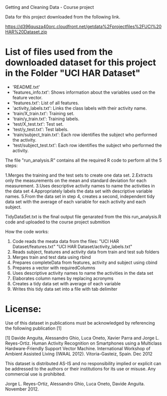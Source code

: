 Getting and Cleaning Data - Course project

Data for this project downloaded from the following link.

https://d396qusza40orc.cloudfront.net/getdata%2Fprojectfiles%2FUCI%20HAR%20Dataset.zip 

List of files used from the downloaded dataset for this project in the Folder "UCI HAR Dataset"
==============================================================================================

- 'README.txt'
- 'features_info.txt': Shows information about the variables used on the feature vector.
- 'features.txt': List of all features.
- 'activity_labels.txt': Links the class labels with their activity name.
- 'train/X_train.txt': Training set.
- 'train/y_train.txt': Training labels.
- 'test/X_test.txt': Test set.
- 'test/y_test.txt': Test labels.
- 'train/subject_train.txt': Each row identifies the subject who performed the activity. 
- 'test/subject_test.txt': Each row identifies the subject who performed the activity.  

The file "run_analysis.R" contains all the required R code to perform all the 5 steps:
 
1.Merges the training and the test sets to create one data set.
2.Extracts only the measurements on the mean and standard deviation for each measurement. 
3.Uses descriptive activity names to name the activities in the data set
4.Appropriately labels the data set with descriptive variable names. 
5.From the data set in step 4, creates a second, independent tidy data set with 
  the average of each variable for each activity and each subject.

TidyDataSet.txt is the final output file genarated from the this run_analysis.R code and uploaded to the course project submition

How the code works:
1. Code reads the meata data from the files:
   "UCI HAR Dataset/features.txt"
    "UCI HAR Dataset/activity_labels.txt"
2. Reads subject, features and activity data from train and test sub folders
3. Merges train and test data using rbind
4. Prepares completeData from features, activity and subject using cbind
5. Prepares a vector with requiredColumns
6. Uses descriptive activity names to name the activities in the data set
7. Elaborates column names by replacing acronyms
8. Creates a tidy data set with average of each variable
9. Writes this tidy data set into a file with tab delimiter
 
License:
========
Use of this dataset in publications must be acknowledged by referencing the following publication [1] 

[1] Davide Anguita, Alessandro Ghio, Luca Oneto, Xavier Parra and Jorge L. Reyes-Ortiz. Human Activity Recognition on Smartphones using a Multiclass Hardware-Friendly Support Vector Machine. International Workshop of Ambient Assisted Living (IWAAL 2012). Vitoria-Gasteiz, Spain. Dec 2012

This dataset is distributed AS-IS and no responsibility implied or explicit can be addressed to the authors or their institutions for its use or misuse. Any commercial use is prohibited.

Jorge L. Reyes-Ortiz, Alessandro Ghio, Luca Oneto, Davide Anguita. November 2012.
